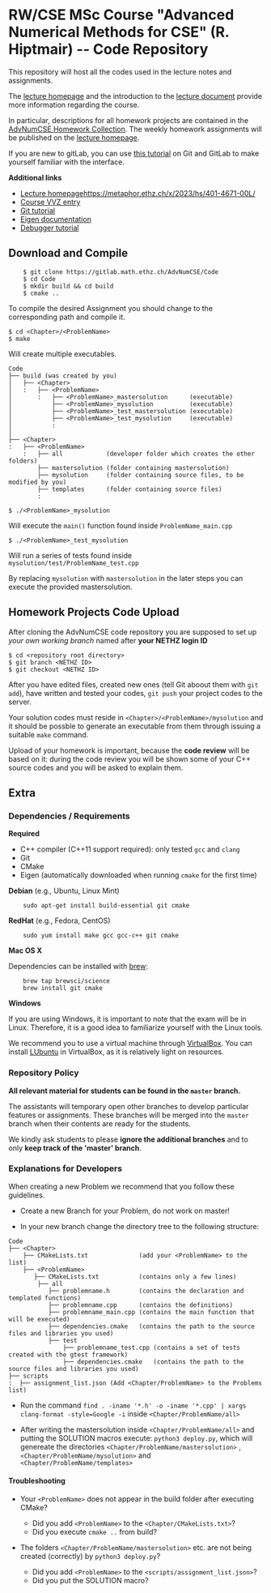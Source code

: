 # RW/CSE MSc Course "Advanced Numerical Methods for CSE" (R. Hiptmair) -- Code Repository

This repository will host all the codes used in the lecture notes and assignments.

The [lecture homepage](https://metaphor.ethz.ch/x/2023/hs/401-4671-00L/) and the
introduction to the [lecture
document](https://people.math.ethz.ch/~grsam/ADVNCSE/ADVNCSE.pdf) provide more information
regarding the course. 

In particular, descriptions for all homework projects are contained in the [AdvNumCSE
Homework
Collection](https://people.math.ethz.ch/~grsam/ADVNCSE/HOMEWORK/ADVNCSEProblems.pdf). The
weekly homework assignments will be published on the [lecture homepage](https://metaphor.ethz.ch/x/2023/hs/401-4671-00L/).

If you are new to gitLab, you can use [this tutorial](https://gitlab.math.ethz.ch/tille/gitlab-introduction) on Git and GitLab 
to make yourself familiar with the interface.

**Additional links**

- [Lecture homepage]()https://metaphor.ethz.ch/x/2023/hs/401-4671-00L/
- [Course VVZ entry](https://www.vorlesungen.ethz.ch/Vorlesungsverzeichnis/lerneinheit.view?semkez=2023W&ansicht=ALLE&lerneinheitId=174538&lang=de)
- [Git tutorial](https://gitlab.math.ethz.ch/tille/gitlab-introduction/blob/master/git/README.md)
- [Eigen documentation](http://eigen.tuxfamily.org/dox/)
- [Debugger tutorial](https://gitlab.math.ethz.ch/tille/debugging-cpp-code-with-lldb)

## Download and Compile

        $ git clone https://gitlab.math.ethz.ch/AdvNumCSE/Code
        $ cd Code
        $ mkdir build && cd build
        $ cmake ..

To compile the desired Assignment you should change to the corresponding path and compile it.

    $ cd <Chapter>/<ProblemName>
    $ make

Will create multiple executables.
```
Code
├── build (was created by you)
│   ├── <Chapter>
│   :   ├── <ProblemName>
│       :   ├── <ProblemName>_mastersolution      (executable)
│           ├── <ProblemName>_mysolution          (executable)
│           ├── <ProblemName>_test_mastersolution (executable)
│           ├── <ProblemName>_test_mysolution     (executable)
│           :
│
├── <Chapter>
:   ├── <ProblemName>
    :   ├── all            (developer folder which creates the other folders)
        ├── mastersolution (folder containing mastersolution)
        ├── mysolution     (folder containing source files, to be modified by you)
        ├── templates      (folder containing source files)
        :
```
    
    $ ./<ProblemName>_mysolution 
Will execute the `main()` function found inside `ProblemName_main.cpp`

    $ ./<ProblemName>_test_mysolution 
Will run a series of tests found inside `mysolution/test/ProblemName_test.cpp`

By replacing `mysolution` with `mastersolution` in the later steps you can execute the provided mastersolution.

## Homework Projects Code Upload

After cloning the AdvNumCSE code repository you are supposed to set up _your own working
branch_ named after **your NETHZ login ID**

	$ cd <repository root directory>
	$ git branch <NETHZ ID>
	$ git checkout <NETHZ ID>

After you have edited files, created new ones (tell Git aboout them with `git add`), have
written and tested your codes, `git push` your project codes to the server. 

Your solution codes must reside in `<Chapter>/<ProblemName>/mysolution` and it should be
possble to generate an executable from them through issuing a suitable `make` command. 

Upload of your homework is important, because the **code review** will be based on it:
during the code review you will be shown some of your C++ source codes and you will be asked to
explain them. 

## Extra

### Dependencies / Requirements

**Required**

- C++ compiler (C++11 support required): only tested `gcc` and `clang`
- Git
- CMake
- Eigen (automatically downloaded when running `cmake` for the first time)

__Debian__ (e.g., Ubuntu, Linux Mint)

        sudo apt-get install build-essential git cmake

__RedHat__ (e.g., Fedora, CentOS)

        sudo yum install make gcc gcc-c++ git cmake

__Mac OS X__

Dependencies can be installed with [brew](http://brew.sh/):

        brew tap brewsci/science
        brew install git cmake
	
__Windows__

If you are using Windows, it is important to note that the exam will be in Linux.
Therefore, it is a good idea to familiarize yourself with the Linux tools.

We recommend you to use a virtual machine through [VirtualBox](https://www.virtualbox.org/).
You can install [LUbuntu](http://lubuntu.net/) in VirtualBox,
as it is relatively light on resources.

### Repository Policy

__All relevant material for students can be found in the `master` branch.__

The assistants will temporary open other branches to develop particular features or assignments.
These branches will be merged into the `master` branch when their contents are ready for the students.

We kindly ask students to please __ignore the additional branches__ and to only __keep track of the 'master' branch__.

### Explanations for  Developers

When creating a new Problem we recommend that you follow these guidelines.
-  Create a new Branch for your Problem, do not work on master!

-  In your new branch change the directory tree to the following structure:
```
Code
├── <Chapter>
    ├── CMakeLists.txt              (add your <ProblemName> to the list)
    ├── <ProblemName>               
       ├── CMakeLists.txt           (contains only a few lines)
        ├── all 
           ├── problemname.h        (contains the declaration and templated functions)
           ├── problemname.cpp      (contains the definitions)
           ├── problemname_main.cpp (contains the main function that will be executed)
           ├── dependencies.cmake   (contains the path to the source files and libraries you used)         
           ├── test
               ├── problemname_test.cpp (contains a set of tests created with the gtest framework)
               ├── dependencies.cmake   (contains the path to the source files and libraries you used)         
├── scripts 
:  ├── assignment_list.json (Add <Chapter/ProblemName> to the Problems list)       
```

- Run the command `find . -iname '*.h' -o -iname '*.cpp' | xargs clang-format -style=Google -i` inside `<Chapter/ProblemName/all>`


- After writing the mastersolution inside `<Chapter/ProblemName/all>` and putting the SOLUTION macros execute:
`python3 deploy.py`, which will genereate the directories `<Chapter/ProblemName/mastersolution>` , `<Chapter/ProblemName/mysolution>` and `<Chapter/ProblemName/templates>`

#### Troubleshooting

- Your `<ProblemName>` does not appear in the build folder after executing CMake?

  - Did you add `<ProblemName>` to the `<Chapter/CMakeLists.txt>`?
  - Did you execute `cmake ..` from build?


- The folders `<Chapter/ProblemName/mastersolution>` etc. are not being created (correctly) by `python3 deploy.py`?

    - Did you add `<ProblemName>` to the `<scripts/assignment_list.json>`?
    - Did you put the SOLUTION macro?
